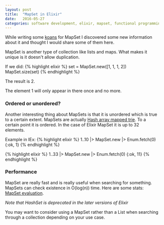 ```yaml
---
layout: post
title:  "MapSet in Elixir"
date:   2016-05-27
categories: software development, elixir, mapset, functional programming
---
```


While writing some [koans](https://github.com/elixirkoans/elixir-koans) for MapSet I discovered some new information about it and thought I would share some of them here.

MapSet is another type of collection like lists and maps. What makes it unique is it doesn't allow duplication. 

If we did: 
{% highlight elixir %}
set = MapSet.new([1, 1, 1, 2])
MapSet.size(set)
{% endhighlight %} 

The result is 2.

The element 1 will only appear in there once and no more.

### Ordered or unordered?

Another interesting thing about MapSets is that it is unordered which is true to a certain extent. MapSets are actually [Hash array mapped trie](https://en.wikipedia.org/wiki/Hash_array_mapped_trie). To a certain point
it is ordered. In the case of Elixir MapSet it is up to 32 elements.

Example in IEx: 
{% highlight elixir %}
1..10 |> MapSet.new |> Enum.fetch(0)
{:ok, 1}
{% endhighlight %}

{% highlight elixir %}
1..33 |> MapSet.new |> Enum.fetch(0)
{:ok, 11}
{% endhighlight %}

### Performance
MapSet are really fast and is really useful when searching for something. MapSets can check existence in O(log(n)) time. Here are some stats: [MapSet evaluation](https://gist.github.com/lexmag/32977ce8fd7cb44ddefa). 

_Note that HashSet is deprecated in the later versions of Elixir_

You may want to consider using a MapSet rather than a List when searching through a collection depending on your use case.


